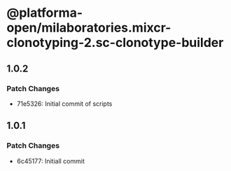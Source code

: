 # @platforma-open/milaboratories.mixcr-clonotyping-2.sc-clonotype-builder

## 1.0.2

### Patch Changes

- 71e5326: Initial commit of scripts

## 1.0.1

### Patch Changes

- 6c45177: Initiall commit
